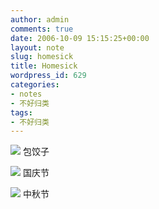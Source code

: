 ```yaml
---
author: admin
comments: true
date: 2006-10-09 15:15:25+00:00
layout: note
slug: homesick
title: Homesick
wordpress_id: 629
categories:
- notes
- 不好归类
tags:
- 不好归类
---
```


![](http://static.flickr.com/87/265029127_03f6193e9c.jpg?v=0)
包饺子

![](http://static.flickr.com/107/265032296_d04e117ac3.jpg?v=0)
国庆节

![](http://static.flickr.com/83/265033516_ebfdf05b54.jpg?v=0)
中秋节
